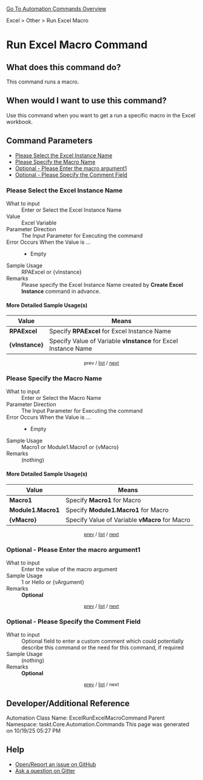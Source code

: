 <!--TITLE: Run Excel Macro Command -->
<!-- SUBTITLE: a command in the Excel group. -->
[Go To Automation Commands Overview](/automation-commands.md)


Excel &gt; Other &gt; Run Excel Macro


# Run Excel Macro Command


## What does this command do?
This command runs a macro.


## When would I want to use this command?
Use this command when you want to get a run a specific macro in the Excel workbook.


<a id="param_list"></a>
## Command Parameters
- [Please Select the Excel Instance Name](#param_0)
- [Please Specify the Macro Name](#param_1)
- [Optional - Please Enter the macro argument1](#param_2)
- [Optional - Please Specify the Comment Field](#param_3)


<a id="param_0"></a>
### Please Select the Excel Instance Name


<dl>
<dt>What to input</dt><dd>Enter or Select the Excel Instance Name</dd>
<dt>Value</dt><dd>Excel Variable</dd>
<dt>Parameter Direction</dt><dd>The Input Parameter for Executing the command</dd>
<dt>Error Occurs When the Value is ...</dt><dd><ul>
<li>Empty</li>
</ul></dd>
<dt>Sample Usage</dt><dd>RPAExcel or {vInstance}</dd>
<dt>Remarks</dt><dd>Please specify the Excel Instance Name created by <strong>Create Excel Instance</strong> command in advance.</dd>
</dl>




#### More Detailed Sample Usage(s)
| Value | Means |
|---|---|
| <strong>RPAExcel</strong> | Specify **RPAExcel** for Excel Instance Name |
| <strong>{vInstance}</strong> | Specify Value of Variable **vInstance** for Excel Instance Name |


<div style="font-size: 90%; text-align: center">


prev / [list](#param_list) / [next](#param_1)


</div>


<a id="param_1"></a>
### Please Specify the Macro Name


<dl>
<dt>What to input</dt><dd>Enter or Select the Macro Name</dd>
<dt>Parameter Direction</dt><dd>The Input Parameter for Executing the command</dd>
<dt>Error Occurs When the Value is ...</dt><dd><ul>
<li>Empty</li>
</ul></dd>
<dt>Sample Usage</dt><dd>Macro1 or Module1.Macro1 or {vMacro}</dd>
<dt>Remarks</dt><dd>(nothing)</dd>
</dl>




#### More Detailed Sample Usage(s)
| Value | Means |
|---|---|
| <strong>Macro1</strong> | Specify **Macro1** for Macro |
| <strong>Module1.Macro1</strong> | Specify **Module1.Macro1** for Macro |
| <strong>{vMacro}</strong> | Specify Value of Variable **vMacro** for Macro |


<div style="font-size: 90%; text-align: center">


[prev](#param_1) / [list](#param_list) / [next](#param_2)


</div>


<a id="param_2"></a>
### Optional - Please Enter the macro argument1


<dl>
<dt>What to input</dt><dd>Enter the value of the macro argument</dd>
<dt>Sample Usage</dt><dd>1 or Hello or {vArgument}</dd>
<dt>Remarks</dt><dd><strong>Optional</strong><br></dd>
</dl>




<div style="font-size: 90%; text-align: center">


[prev](#param_2) / [list](#param_list) / [next](#param_3)


</div>


<a id="param_3"></a>
### Optional - Please Specify the Comment Field


<dl>
<dt>What to input</dt><dd>Optional field to enter a custom comment which could potentially describe this command or the need for this command, if required</dd>
<dt>Sample Usage</dt><dd>(nothing)</dd>
<dt>Remarks</dt><dd><strong>Optional</strong><br></dd>
</dl>




<div style="font-size: 90%; text-align: center">


[prev](#param_3) / [list](#param_list) / next


</div>


## Developer/Additional Reference
Automation Class Name: ExcelRunExcelMacroCommand
Parent Namespace: taskt.Core.Automation.Commands
This page was generated on 10/19/25 05:27 PM


## Help
- [Open/Report an issue on GitHub](https://github.com/rcktrncn/taskt/issues/new)
- [Ask a question on Gitter](https://gitter.im/taskt-rpa/Lobby)
